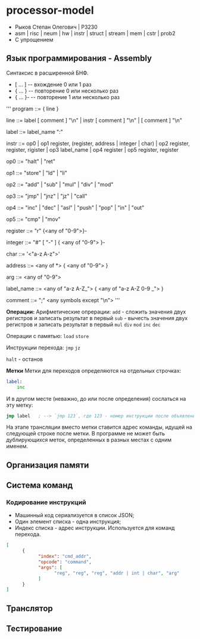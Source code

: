 # processor-model

- Рыков Степан Олегович | P3230
- asm | risc | neum | hw | instr | struct | stream | mem | cstr | prob2
- С упрощением

## Язык программирования - Assembly

Синтаксис в расширенной БНФ.

- [ ... ] -- вхождение 0 или 1 раз
- { ... } -- повторение 0 или несколько раз
- { ... }- -- повторение 1 или несколько раз

'''
program ::= { line }

line ::= label [ comment ] "\n"
       | instr [ comment ] "\n"
       | [ comment ] "\n"

label ::= label_name ":"

instr ::= op0
        | op1 register, (register, address | integer | char)
        | op2 register, register, rigister
        | op3 label_name
        | op4 register
        | op5 register, register

op0 ::= "halt"
      | "ret"

op1 ::= "store"
      | "ld"
      | "li"

op2 ::= "add"
      | "sub"
      | "mul"
      | "div"
      | "mod"

op3 ::= "jmp"
      | "jnz"
      | "jz"
      | "call"

op4 ::= "inc"
      | "dec"
      | "asl"
      | "push"
      | "pop"
      | "in"
      | "out"

op5 ::= "cmp"
      | "mov"

register ::= "r" {<any of "0-9">}-

integer ::= "#" [ "-" ] { <any of "0-9"> }-

char ::= '<"a-z A-z">'

address ::= <any of *> { <any of "0-9"> }

arg ::= <any of "0-9">

label_name ::= <any of "a-z A-Z_"> { <any of "a-z A-Z 0-9 _"> }

comment ::= ";" <any symbols except "\n">
'''

**Операции:**
Арифметические опрерации:
`add` - сложить значения двух регистров и записать результат в первый
`sub` - вычесть значения двух регистров и записать результат в первый
`mul`
`div`
`mod`
`inc`
`dec`

Операции с памятью:
`load`
`store`

Инструкции перехода:
`jmp`
`jz`

`halt` - останов

**Метки**
Метки для переходов определяются на отдельных строчках:

```asm
label:
    inc
```

И в другом месте (неважно, до или после определения) сослаться на эту метку:

```asm
jmp label   ; --> `jmp 123`, где 123 - номер инструкции после объявления метки
```

На этапе трансляции вместо метки ставится адрес команды, идущей на следующей строке после метки.
В программе не может быть дублирующихся меток, определенных в разных местах с одним именем.

## Организация памяти

## Система команд

### Кодирование инструкций

- Машинный код сериализуется в список JSON;
- Один элемент списка - одна инструкция;
- Индекс списка - адрес инструкции. Используется для команд перехода.

```JSON
[
      {
            "index": "cmd_addr",
            "opcode": "command",
            "args": [
                  "reg", "reg", "reg", "addr | int | char", "arg"
            ]
      }
]
```

## Транслятор

## Тестирование
